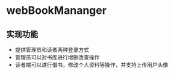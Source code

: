 # webBookMananger
## 实现功能
  - 提供管理员和读者两种登录方式
  - 管理员可以对书库进行增删改查操作
  - 读者端可以进行借书，修改个人资料等操作，并支持上传用户头像

